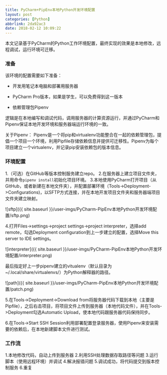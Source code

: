 ```yaml
---
title: PyCharm+PipEnv本地Python开发环境配置
layout: post
categories: [Python]
abbrlink: 2da92ac3
date: 2018-02-12 10:09:22
---
```



本文记录基于PyCharm的Python工作环境配置，最终实现的效果是本地修改，远程调试，运行环境可迁移。
<!-- more-->

### 准备

该环境的配置需要如下准备：

- 开发用笔记本电脑和部署用服务器
- PyCharm Pro版本，如果是学生，可以免费得到这一版本

- 依赖管理包Pipenv

逻辑是在本地编写和调试代码，调用服务器的计算资源运行，并通过PyCharm和Pipenv保证本地开发环境和服务器端运行环境的一致。

关于Pipenv：
Pipenv是一个将pip和virtualenv功能整合在一起的依赖管理包，提倡一个项目一个环境，利用Pipfile存储依赖信息并提供可迁移性。Pipenv为每个项目建立一个virtualenv，并记录pip安装依赖包的版本信息。

### 环境配置

1.（可选）在GitHub等版本控制服务建立repo。
2.在服务器上建立项目文件夹，并用命令`pipenv install`初始化项目环境。
3.本地使用PyCharm打开项目（从GitHub，或者新建在本地文件夹），并配置部署环境（Tools->Deployment->Configurations)，以SFTP方式连接，并在本地开发项目文件夹和服务器端项目文件夹建立映射。

![sftp]({{ site.baseurl }}/user-imgs/PyCharm-PipEnv本地Python开发环境配置/sftp.png)

4.打开Files->settings->project settings->project interpreter，选择add remote，勾选Deployment configuration到上一步建立的配置，选择Move this server to IDE settings。

![interpreter]({{ site.baseurl }}/user-imgs/PyCharm-PipEnv本地Python开发环境配置/interpreter.png)

最后指定好上一步pipenv建立的vitualenv（默认目录为~/.local/share/virtualenvs/）为Python解释器的路径。

![path]({{ site.baseurl }}/user-imgs/PyCharm-PipEnv本地Python开发环境配置/patch.png)


5.在Tools->Deployment->Download from将服务器代码下载到本地（主要是Pipfile），之后右击项目，将项目文件上传到服务器（本地代码文件），并在Tools->Deployment勾选Automatic Upload，使本地代码跟服务器代码保持同步。

6.在Tools->Start SSH Session利用部署配置登录服务器，使用Pipenv来安装需要的依赖后，在本地新建脚本文件进行测试。

### 工作流

1.本地修改代码，自动上传到服务器
2.利用SSH处理数据存取路径等问题
3.运行脚本（使用远程环境）并调试
4.解决报错问题
5.调试成功，将代码提交到版本控制服务
6.重复
